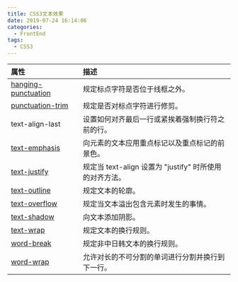 ```yaml
---
title: CSS3文本效果
date: 2019-07-24 16:14:06
categories:
  - FrontEnd
tags:
  - CSS3
---
```


| 属性                                                                                        | 描述                                                    |
| :------------------------------------------------------------------------------------------ | :------------------------------------------------------ |
| [hanging-punctuation](https://developer.mozilla.org/en-US/docs/Web/CSS/hanging-punctuation) | 规定标点字符是否位于线框之外。                          |
| [punctuation-trim](https://developer.mozilla.org/en-US/docs/Web/CSS/punctuation-trim)       | 规定是否对标点字符进行修剪。                            |
| text-align-last                                                                             | 设置如何对齐最后一行或紧挨着强制换行符之前的行。        |
| [text-emphasis](https://developer.mozilla.org/en-US/docs/Web/CSS/text-emphasis)             | 向元素的文本应用重点标记以及重点标记的前景色。          |
| [text-justify](https://developer.mozilla.org/en-US/docs/Web/CSS/text-justify)               | 规定当 text-align 设置为 "justify" 时所使用的对齐方法。 |
| [text-outline](https://developer.mozilla.org/en-US/docs/Web/CSS/text-outline)               | 规定文本的轮廓。                                        |
| [text-overflow](https://developer.mozilla.org/en-US/docs/Web/CSS/text-overflow)             | 规定当文本溢出包含元素时发生的事情。                    |
| [text-shadow](https://developer.mozilla.org/en-US/docs/Web/CSS/text-shadow)                 | 向文本添加阴影。                                        |
| [text-wrap](https://developer.mozilla.org/en-US/docs/Web/CSS/text-wrap)                     | 规定文本的换行规则。                                    |
| [word-break](https://developer.mozilla.org/en-US/docs/Web/CSS/word-break)                   | 规定非中日韩文本的换行规则。                            |
| [word-wrap](https://developer.mozilla.org/en-US/docs/Web/CSS/word-wrap)                     | 允许对长的不可分割的单词进行分割并换行到下一行。        |
